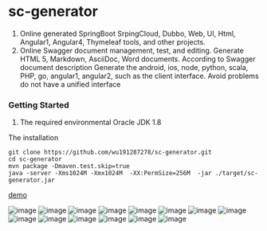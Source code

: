 # sc-generator

1. Online generated SpringBoot SrpingCloud, Dubbo, Web, UI, Html, Angular1, Angular4, Thymeleaf tools, and other projects.
2. Online Swagger document management, test, and editing. Generate HTML 5, Markdown, AsciiDoc, Word documents. According to Swagger document description
Generate the android, ios, node, python, scala, PHP, go, angular1, angular2, such as the client interface. Avoid problems do not have a unified interface

### Getting Started
 
1. The required environmental Oracle JDK 1.8

The installation

```
git clone https://github.com/wu191287278/sc-generator.git
cd sc-generator
mvn package -Dmaven.test.skip=true
java -server -Xms1024M -Xmx1024M  -XX:PermSize=256M  -jar ./target/sc-generator.jar
```

[demo](https://github.com/wu191287278/picture)


![image](https://github.com/wu191287278/picture/blob/master/sc-generator/1.png)
![image](https://github.com/wu191287278/picture/blob/master/sc-generator/2.png)
![image](https://github.com/wu191287278/picture/blob/master/sc-generator/3.png)
![image](https://github.com/wu191287278/picture/blob/master/sc-generator/4.png)
![image](https://github.com/wu191287278/picture/blob/master/sc-generator/5.png)
![image](https://github.com/wu191287278/picture/blob/master/sc-generator/6.png)
![image](https://github.com/wu191287278/picture/blob/master/sc-generator/7.png)
![image](https://github.com/wu191287278/picture/blob/master/sc-generator/8.png)
![image](https://github.com/wu191287278/picture/blob/master/1.gif)
![image](https://github.com/wu191287278/picture/blob/master/2.gif)
![image](https://github.com/wu191287278/picture/blob/master/3.gif)
![image](https://github.com/wu191287278/picture/blob/master/4.gif)
![image](https://github.com/wu191287278/picture/blob/master/5.gif)
![image](https://github.com/wu191287278/picture/blob/master/6.gif)

